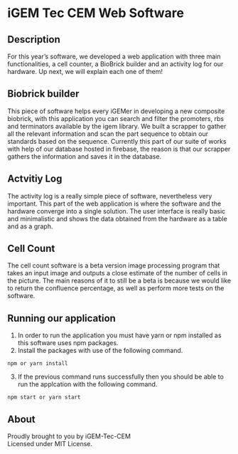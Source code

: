 # iGEM Tec CEM Web Software
## Description

For this year’s software, we developed a web application with three main functionalities, a cell counter, a BioBrick builder and an activity log for our hardware. Up next, we will explain each one of them!

## Biobrick builder
This piece of software helps every iGEMer in developing a new composite biobrick, with this application you can search and filter the promoters, rbs and terminators available by the igem library. We built a scrapper to gather all the relevant information and scan the part sequence to obtain our standards based on the sequence. Currently this part of our suite of works with help of our database hosted in firebase, the reason is that our scrapper gathers the information and saves it in the database.

## Actvitiy Log

The activity log is a really simple piece of software, nevertheless very important. This part of the web application is where the software and the hardware converge into a single solution. The user interface is really basic and minimalistic and shows the data obtained from the hardware as a table and as a graph.

## Cell Count

The cell count software is a beta version image processing program that takes an input image and outputs a close estimate of the number of cells in the picture. The main reasons of it to still be a beta is because we would like to return the confluence percentage, as well as perform more tests on the software.

## Running our application
1.  In order to run the application you must have yarn or npm installed as this software uses npm packages.
2.  Install the packages with use of the following command.
~~~~
npm or yarn install
~~~~
3. If the previous command runs successfully then you should be able to run the applcation with the following command.
~~~~
npm start or yarn start
~~~~

## About
Proudly brought to you by iGEM-Tec-CEM  
Licensed under MIT License.
